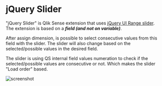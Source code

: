 # jQuery Slider

"jQuery Slider" is Qlik Sense extension that uses [jQuery UI Range slider](https://jqueryui.com/slider/#range).
The extension is based on a ***field (and not on variable)***. 

After assign dimension, is possible to select consecutive values from this field with the slider. The slider will also change based on the selected/possible values in the desired field.

The slider is using QS internal field values numeration to check if the selected/possible values are consecutive or not. Which makes the slider "Load order" based. 

![screenshot](https://raw.githubusercontent.com/countnazgul/jQuery-Slider/master/screenshots/jQuery%20Range%20Slider.gif)

